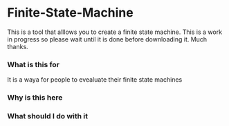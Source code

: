 # Finite-State-Machine

This is a tool that alllows you to create a finite state machine. This is a work in progress so please wait until it is done before downloading it. Much thanks.

### What is this for

It is a waya for people to evealuate their finite state machines

### Why is this here


### What should I do with it
